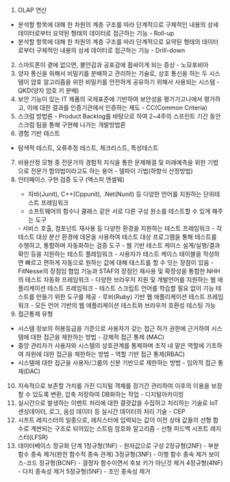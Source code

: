 1. OLAP 연산
- 분석할 항목에 대해 한 차원의 계층 구조를 따라 단계적으로 구체적인 내용의 상세 데이터로부터 요약된 형태의 데이터로 접근하는 기능 - Roll-up
- 분석할 항목에 대해 한 차원의 계층 구조를 따라 단계적으로 요약된 형태의 데이터로부터 구체적인 내용의 상세 데이터로 접근하는 기능 - Drill-down
2. 스마트폰이 곁에 없으면, 불안감과 공포감에 휩싸이게 되는 증상 - 노모포비아
3. 양자 통신을 위해서 비밀키를 분배하고 관리하는 기술로, 상호 통신을 하는 두 시스템이 암호 알고리즘을 위한 비밀키를 안전하게 공유하기 위해서 사용되는 시스템 - QKD(양자 암호 키 분배)
4. 보안 기능이 있는 IT 제품의 국제표준에 기반하여 보안성을 평가기고나에서 평가하고, 이에 대한 결과를 인증기관에서 인증하는 제도 - CC(Common Criteria)
5. 스크럼 방법론 - Product Backlog를 바탕으로 하여 2~4주의 스프린트 기간 동안 스크럼 팀을 통해 구현해 나가는 개발방법론
6. 경험 기반 테스트
- 탐색적 테스트, 오류추정 테스트, 체크리스트, 특성테스트
7. 비용산정 모형 중 전문가의 경험적 지식을 통한 문제해결 및 미래예측을 위한 기법으로 전문가 합의법이라고도 하는 용어 - 델파이 기법(하향식 산정방법)
8.  인터페이스 구현 검증 도구 (엑스피 엔셀웨)
	<xUnit> 
	- 자바(Junit), C++(Cppunit), .Net(Nunit) 등 다양한 언어를 지원하는 단위테스트 프레임워크
	- 소프트웨어의 함수나 클래스 같은 서로 다른 구성 원소를 테스트할 수 있게 해주는 도구
	<STAF>
	- 서비스 호출, 컴포넌트 재사용 등 다양한 환경을 지원하는 테스트 프레임워크
	- 각 테스트 대상 분산 환경에 데몬을 사용하여 테스트 대상 프로그램을 통해 테스트를 수행하고, 통합하며 자동화하는 검증 도구
	<FitNesse>
	- 웹 기반 테스트 케이스 설계/실행/결과 확인 등을 지원하는 테스트 플레임워크
	- 사용자가 테스트 케이스 테이블을 작성하면 빠르고 편하게 자동으로 원하는 값에 대해 테스트를 할 수 잇는 장점이 있음
	<NTAF>
	- FitNesse의 장점임 협업 기능과 STAF의 장점인 재사용 및 확장성을 통합한 NHH의 테스트 자동화 프레임워크
	<Selenium>
	- 다양한 브라우저 지원 및 개발언어를 지원하는 웹 애플리케이션 테스트 프레임워크
	- 테스트 스크립트 언어를 학습할 필요 없이 기능 테스트를 만들기 위한 도구를 제공
	<watir>
	- 루비(Ruby) 기반 웹 애플리케이션 테스트 프레임워크
	- 모든 언어 기반의 웹 애플리케이션 테스트와 브라우저 호환성 테스팅 가능
  9. 접근통제 유형
- 시스템 정보의 허용등급을 기준으로 사용자가 갖는 접근 허가 권한에 근거하여 시스템에 대한 접근을 제한하는 방법 - 강제적 접근 통제 (MAC)
- 중앙 관리자가 사용자와 시스템의 상호관계를 통제하며 조직 내 맡은 역할에 기초하여 자원에 대한 접근을 제한하는 방법 - 역할 기반 접근 통제(RBAC)
- 시스템에 대한 접근을 사용자/그룹의 신분 기반으로 제한하는 방법 - 임의적 접근 통제(DAC)
10. 지속적으로 보존할 가치를 가진 디지털 객체를 장기간 관리하여 이후의 이용을 보장할 수 있도록 변환, 압축 저장하여 DB화하는 작업 - 디지털아카이빙
11. 실시간으로 발생하는 이벤트 처리에 대한 결괏값을 수집하고 처리하는 기술로 IoT 센싱데이터, 로그, 음성 데이터 등 실시간 데이터의 처리 기술 - CEP
12. 시프트 레지스터의 일종으로, 레지스터에 입력되는 값이 이전 상태 값들의 선형 함수로 계싼되는 구조로 되어있는 스트림 암호화 알고리즘 - 선형 피드백 시프트 레지스터(LFSR)
13. 데이터베이스 정규화 단계
1정규형(1NF) - 원자값으로 구성
2정규형(2NF) - 부분 함수 종속 제거(완전 함수적 종속 관계)
3정규형(3NF) - 이행 함수 종속 제거
보이스-코드 정규형(BCNF) - 결정자 함수이면서 후보 키가 아닌것 제거
4정규형(4NF) - 다치 종속성 제거
5정규형(5NF) - 조인 종속성 제거
